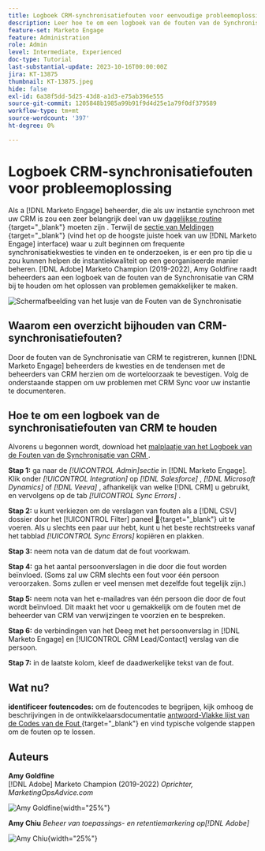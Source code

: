 ```yaml
---
title: Logboek CRM-synchronisatiefouten voor eenvoudige probleemoplossing
description: Leer hoe te om een logboek van de fouten van de Synchronisatie van CRM te gebruiken om de synchronisatiekwesties van CRM te onderzoeken en het te houden regelmatig lopend.
feature-set: Marketo Engage
feature: Administration
role: Admin
level: Intermediate, Experienced
doc-type: Tutorial
last-substantial-update: 2023-10-16T00:00:00Z
jira: KT-13875
thumbnail: KT-13875.jpeg
hide: false
exl-id: 6a38f5dd-5d25-43d8-a1d3-e75ab396e555
source-git-commit: 1205848b1985a99b91f9d4d25e1a79f0df379589
workflow-type: tm+mt
source-wordcount: '397'
ht-degree: 0%

---
```


# Logboek CRM-synchronisatiefouten voor probleemoplossing

Als a [!DNL Marketo Engage] beheerder, die als uw instantie synchroon met uw CRM is zou een zeer belangrijk deel van uw [ dagelijkse routine ](https://nation.marketo.com/t5/champion-program-blogs/my-marketo-morning-routine-tips-for-driving-marketing-operation/ba-p/247508){target="_blank"} moeten zijn . Terwijl de [ sectie van Meldingen ](https://experienceleague.adobe.com/docs/marketo/using/product-docs/core-marketo-concepts/miscellaneous/notification-types.html?lang=nl-NL){target="_blank"}  (vind het op de hoogste juiste hoek van uw [!DNL Marketo Engage] interface) waar u zult beginnen om frequente synchronisatiekwesties te vinden en te onderzoeken, is er een pro tip die u zou kunnen helpen de instantiekwaliteit op een georganiseerde manier beheren. [!DNL Adobe] Marketo Champion (2019-2022), Amy Goldfine raadt beheerders aan een logboek van de fouten van de Synchronisatie van CRM bij te houden om het oplossen van problemen gemakkelijker te maken.

![ Schermafbeelding van het lusje van de Fouten van de Synchronisatie ](/help/marketo-tutorial-inherited-instance/_assets/Marketo_Engage_Admin_Salesforce_Sync_Errors_Tab.png)

## Waarom een overzicht bijhouden van CRM-synchronisatiefouten?

Door de fouten van de Synchronisatie van CRM te registreren, kunnen [!DNL Marketo Engage] beheerders de kwesties en de tendensen met de beheerders van CRM herzien om de worteloorzaak te bevestigen. Volg de onderstaande stappen om uw problemen met CRM Sync voor uw instantie te documenteren.

## Hoe te om een logboek van de synchronisatiefouten van CRM te houden

Alvorens u begonnen wordt, download het [ malplaatje van het Logboek van de Fouten van de Synchronisatie van CRM ](/help/marketo-tutorial-inherited-instance/_assets/downloads/Adobe-Marketo-Engage_CRM-Sync-Error-Log-Template.xlsx).

**Stap 1:** ga naar de *[!UICONTROL Admin]sectie* in [!DNL Marketo Engage]. Klik onder *[!UICONTROL Integration]* op *[!DNL Salesforce]* , *[!DNL Microsoft Dynamics]* of *[!DNL Veeva]* , afhankelijk van welke [!DNL CRM] u gebruikt, en vervolgens op de tab *[!UICONTROL Sync Errors]* .

**Stap 2:** u kunt verkiezen om de verslagen van fouten als a  [!DNL CSV]  dossier door het [!UICONTROL Filter] paneel [&#128279;](https://experienceleague.adobe.com/docs/marketo/using/product-docs/crm-sync/salesforce-sync/salesforce-sync-errors.html?lang=nl-NL#filter-sync-errors){target="_blank"}  uit te voeren.  Als u slechts een paar uur hebt, kunt u het beste rechtstreeks vanaf het tabblad *[!UICONTROL Sync Errors]* kopiëren en plakken.

**Stap 3:** neem nota van de datum dat de fout voorkwam.

**Stap 4:** ga het aantal persoonverslagen in die door die fout worden beïnvloed. (Soms zal uw CRM slechts een fout voor één persoon veroorzaken. Soms zullen er veel mensen met dezelfde fout tegelijk zijn.)

**Stap 5:** neem nota van het e-mailadres van één persoon die door de fout wordt beïnvloed. Dit maakt het voor u gemakkelijk om de fouten met de beheerder van CRM van verwijzingen te voorzien en te bespreken.

**Stap 6:** de verbindingen van het Deeg met het persoonverslag in [!DNL Marketo Engage] en [!UICONTROL CRM Lead/Contact] verslag van die persoon.

**Stap 7:** in de laatste kolom, kleef de daadwerkelijke tekst van de fout.

## Wat nu?

**identificeer foutencodes:** om de foutencodes te begrijpen, kijk omhoog de beschrijvingen in de ontwikkelaarsdocumentatie [ antwoord-Vlakke lijst van de Codes van de Fout ](https://developers.marketo.com/rest-api/error-codes/#response_level_error_codes){target="_blank"}  en vind typische volgende stappen om de fouten op te lossen.

## Auteurs

**Amy Goldfine**\
[!DNL Adobe] Marketo Champion (2019-2022)
*Oprichter, MarketingOpsAdvice.com*

![ Amy Goldfine ](/help/marketo-tutorial-inherited-instance/_assets/authors/Customer_Author_Amy_Goldfine.png){width="25%"}

**Amy Chiu**
*Beheer van toepassings- en retentiemarkering op[!DNL Adobe]*

![ Amy Chiu ](/help/marketo-tutorial-inherited-instance/_assets/authors/Adobe_Author_Amy_Chiu.png){width="25%"}
